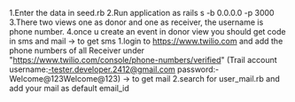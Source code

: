 1.Enter the data in seed.rb
2.Run application as rails s -b 0.0.0.0 -p 3000
3.There two views one as donor and one as receiver, the username is phone number.
4.once u create an event in donor view you should get code in sms and mail
	-> to get sms 
		1.login to https://www.twilio.com  and add the phone numbers of all Receiver under "https://www.twilio.com/console/phone-numbers/verified"
			(Trail account username:-tester.developer.2412@gmail.com password:- Welcome@123Welcome@123)
	-> to get mail 
		2.search for user_mail.rb and add your mail as default email_id
